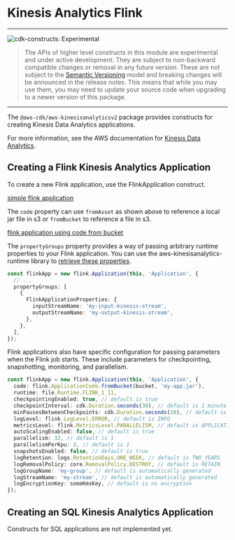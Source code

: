 # Kinesis Analytics Flink 
<!--BEGIN STABILITY BANNER-->

---

![cdk-constructs: Experimental](https://img.shields.io/badge/cdk--constructs-experimental-important.svg?style=for-the-badge)

> The APIs of higher level constructs in this module are experimental and under active development.
> They are subject to non-backward compatible changes or removal in any future version. These are
> not subject to the [Semantic Versioning](https://semver.org/) model and breaking changes will be
> announced in the release notes. This means that while you may use them, you may need to update
> your source code when upgrading to a newer version of this package.

---

<!--END STABILITY BANNER-->

The `@aws-cdk/aws-kinesisanalyticsv2` package provides constructs for
creating Kinesis Data Analytics applications.

For more information, see the AWS documentation for [Kinesis Data
Analytics](https://aws.amazon.com/kinesis/data-analytics/).

## Creating a Flink Kinesis Analytics Application

To create a new Flink application, use the FlinkApplication construct.

[simple flink application](test/integ.application.lit.ts)

The `code` property can use `fromAsset` as shown above to reference a local jar
file in s3 or `fromBucket` to reference a file in s3.

[flink application using code from bucket](test/integ.application-code-from-bucket.lit.ts)

The `propertyGroups` property provides a way of passing arbitrary runtime
properties to your Flink application. You can use the
aws-kinesisanalytics-runtime library to [retrieve these
properties](https://docs.aws.amazon.com/kinesisanalytics/latest/java/how-properties.html#how-properties-access).

```ts
const flinkApp = new flink.Application(this, 'Application', {
  // ...
  propertyGroups: [
    {
      FlinkApplicationProperties: {
        inputStreamName: 'my-input-kinesis-stream',
        outputStreamName: 'my-output-kinesis-stream',
      },
    },
  ],
});
```

Flink applications also have specific configuration for passing parameters
when the Flink job starts. These include parameters for checkpointing,
snapshotting, monitoring, and parallelism.

```ts
const flinkApp = new flink.Application(this, 'Application', {
  code: flink.ApplicationCode.fromBucket(bucket, 'my-app.jar'),
  runtime: file.Runtime.FLINK_1_11,
  checkpointingEnabled: true, // default is true
  checkpointInterval: cdk.Duration.seconds(30), // default is 1 minute
  minPausesBetweenCheckpoints: cdk.Duration.seconds(10), // default is 5 seconds
  logLevel: flink.LogLevel.ERROR, // default is INFO
  metricsLevel: flink.MetricsLevel.PARALLELISM, // default is APPLICATION
  autoScalingEnabled: false, // default is true
  parallelism: 32, // default is 1
  parallelismPerKpu: 2, // default is 1
  snapshotsEnabled: false, // default is true
  logRetention: logs.RetentionDays.ONE_WEEK, // default is TWO_YEARS
  logRemovalPolicy: core.RemovalPolicy.DESTROY, // default is RETAIN
  logGroupName: 'my-group', // default is automatically generated
  logStreamName: 'my-stream', // default is automatically generated
  logEncryptionKey: someKmsKey, // default is no encryption
});
```

## Creating an SQL Kinesis Analytics Application

Constructs for SQL applications are not implemented yet.
